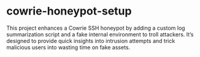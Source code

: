 # cowrie-honeypot-setup
This project enhances a Cowrie SSH honeypot by adding a custom log summarization script and a fake internal environment to troll attackers. It’s designed to provide quick insights into intrusion attempts and trick malicious users into wasting time on fake assets.
